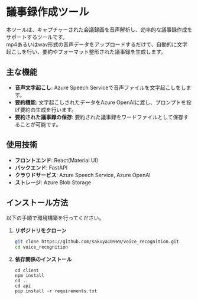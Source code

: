 # 議事録作成ツール
本ツールは、キャプチャーされた会議録画を音声解析し、効率的な議事録作成をサポートするツールです。<br>
mp4あるいはwav形式の音声データをアップロードするだけで、自動的に文字起こしを行い、要約やフォーマット整形された議事録を生成します。　

## 主な機能
- **音声文字起こし**: Azure Speech Serviceで音声ファイルを文字起こしをします。
- **要約機能**: 文字起こしされたデータをAzure OpenAIに渡し、プロンプトを投げ要約の生成を行います。
- **要約された議事録の保存**: 要約された議事録をワードファイルとして保存することが可能です。

## 使用技術
- **フロントエンド**: React(Material UI)
- **バックエンド**: FastAPI
- **クラウドサービス**: Azure Speech Service, Azure OpenAI
- **ストレージ**: Azure Blob Storage

## インストール方法
以下の手順で環境構築を行ってください。

1. **リポジトリをクローン**
   ```bash
   git clone https://github.com/sakuya10969/voice_recognition.git
   cd voice_recognition
   ```

2. **依存関係のインストール**
   ```
   cd client
   npm install
   cd ..
   cd api
   pip install -r requirements.txt
   ```
